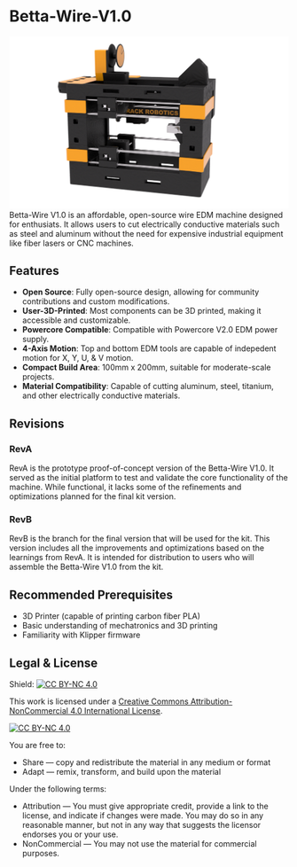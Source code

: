 # Betta-Wire-V1.0
![Betta-Wire](Images/Betta%20Wire%201.0%20RevA%20v79.png)
Betta-Wire V1.0 is an affordable, open-source wire EDM machine designed for enthusiats. It allows users to cut electrically conductive materials such as steel and aluminum without the need for expensive industrial equipment like fiber lasers or CNC machines.

## Features 

- **Open Source**: Fully open-source design, allowing for community contributions and custom modifications.
- **User-3D-Printed**: Most components can be 3D printed, making it accessible and customizable.
- **Powercore Compatible**: Compatible with Powercore V2.0 EDM power supply.
- **4-Axis Motion**: Top and bottom EDM tools are capable of indepedent motion for X, Y, U, & V motion. 
- **Compact Build Area**: 100mm x 200mm, suitable for moderate-scale projects.
- **Material Compatibility**: Capable of cutting aluminum, steel, titanium, and other electrically conductive materials.

## Revisions 

### RevA

RevA is the prototype proof-of-concept version of the Betta-Wire V1.0. It served as the initial platform to test and validate the core functionality of the machine. While functional, it lacks some of the refinements and optimizations planned for the final kit version.

### RevB

RevB is the branch for the final version that will be used for the kit. This version includes all the improvements and optimizations based on the learnings from RevA. It is intended for distribution to users who will assemble the Betta-Wire V1.0 from the kit.

## Recommended Prerequisites

- 3D Printer (capable of printing carbon fiber PLA)
- Basic understanding of mechatronics and 3D printing
- Familiarity with Klipper firmware
 
 ## Legal & License

Shield: [![CC BY-NC 4.0][cc-by-nc-shield]][cc-by-nc]

This work is licensed under a
[Creative Commons Attribution-NonCommercial 4.0 International License][cc-by-nc].

[![CC BY-NC 4.0][cc-by-nc-image]][cc-by-nc]

[cc-by-nc]: https://creativecommons.org/licenses/by-nc/4.0/
[cc-by-nc-image]: https://licensebuttons.net/l/by-nc/4.0/88x31.png
[cc-by-nc-shield]: https://img.shields.io/badge/License-CC%20BY--NC%204.0-lightgrey.svg

You are free to:
- Share — copy and redistribute the material in any medium or format
- Adapt — remix, transform, and build upon the material

Under the following terms:
- Attribution — You must give appropriate credit, provide a link to the license, and indicate if changes were made. You may do so in any reasonable manner, but not in any way that suggests the licensor endorses you or your use.
- NonCommercial — You may not use the material for commercial purposes.
